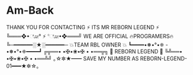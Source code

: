 # Am-Back
THANK YOU FOR CONTACTING 
   ⚡  ITS MR REBORN LEGEND ⚡
╚═══❖•ೋ° ⚡ °ೋ•❖═══╝
           WE ARE OFFICIAL
         🔥PROGRAMERS🔥
╚─━━━━━━░★░━━━━━━─
     💥TEAM RBL OWNER 💥
┗━━━━•❅•°•❈ - •❅•°•❈━━━━┛
     ╔╦══• •✠•❀•✠ • •══╦╗
             💪 REBORN LEGEND 💪
     ╚╩══• •✠•❀•✠ • •══╩╝
｡☆✼★━━ SAVE MY NUMBER AS REBORN-LEGEND-01━━━★✼☆｡
